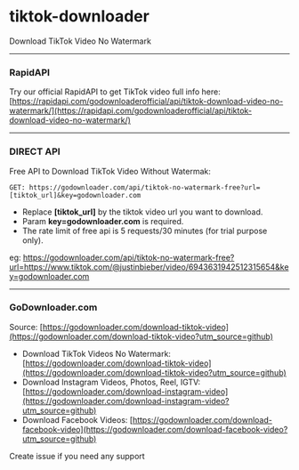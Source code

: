 # tiktok-downloader
Download TikTok Video No Watermark

---
### RapidAPI

Try our official RapidAPI to get TikTok video full info here: [https://rapidapi.com/godownloaderofficial/api/tiktok-download-video-no-watermark/](https://rapidapi.com/godownloaderofficial/api/tiktok-download-video-no-watermark/)

---
### DIRECT API

Free API to Download TikTok Video Without Watermak:

```
GET: https://godownloader.com/api/tiktok-no-watermark-free?url=[tiktok_url]&key=godownloader.com
```

- Replace **[tiktok_url]** by the tiktok video url you want to download.
- Param **key=godownloader.com** is required.
- The rate limit of free api is 5 requests/30 minutes (for trial purpose only).

eg: https://godownloader.com/api/tiktok-no-watermark-free?url=https://www.tiktok.com/@justinbieber/video/6943631942512315654&key=godownloader.com

---
### GoDownloader.com

Source: [https://godownloader.com/download-tiktok-video](https://godownloader.com/download-tiktok-video?utm_source=github)

- Download TikTok Videos No Watermark: [https://godownloader.com/download-tiktok-video](https://godownloader.com/download-tiktok-video?utm_source=github)
- Download Instagram Videos, Photos, Reel, IGTV: [https://godownloader.com/download-instagram-video](https://godownloader.com/download-instagram-video?utm_source=github)
- Download Facebook Videos: [https://godownloader.com/download-facebook-video](https://godownloader.com/download-facebook-video?utm_source=github)

Create issue if you need any support
